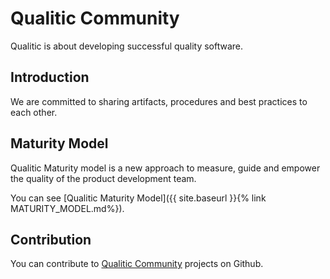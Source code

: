 # Qualitic Community

Qualitic is about developing successful quality software.

## Introduction

We are committed to sharing artifacts, procedures and best practices to each other.

## Maturity Model

Qualitic Maturity model is a new approach to measure, guide and empower the quality of the product development team.

You can see [Qualitic Maturity Model]({{ site.baseurl }}{% link MATURITY_MODEL.md%}).

## Contribution

You can contribute to [Qualitic Community](https://github.com/qualiticcommunity) projects on Github.
